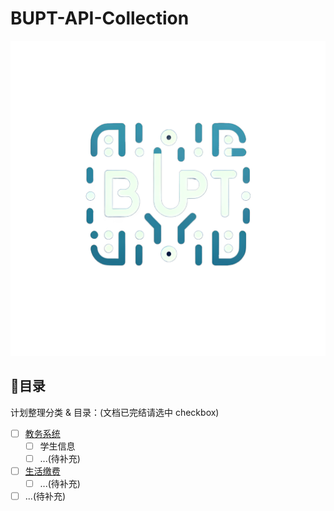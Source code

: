 # **BUPT-API-Collection**
![logo](image/README/logo.png)
## 🍴目录

计划整理分类 & 目录：(文档已完结请选中 checkbox)

- [ ] [教务系统](docs/jwgl)
    - [ ] 学生信息
    - [ ] ...(待补充)
- [ ] [生活缴费](docs/)
    - [ ] ...(待补充)
- [ ] ...(待补充)